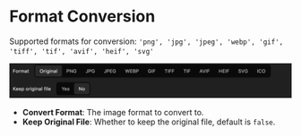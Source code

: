# Format Conversion

Supported formats for conversion: `'png', 'jpg', 'jpeg', 'webp', 'gif', 'tiff', 'tif', 'avif', 'heif', 'svg'`

![Format Conversion](./images/convert-format.png)

- **Convert Format**: The image format to convert to.
- **Keep Original File**: Whether to keep the original file, default is `false`.
